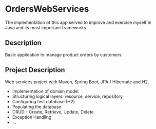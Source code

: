 # OrdersWebServices
The implementation of this app served to improve and exercise myself in Java and its most important frameworks.

## Description 
Basic application to manage product orders by customers.

## Project Description

Web services project with Maven, Spring Boot, JPA / Hibernate and H2.
 - Implementation of domain model
 - Structuring logical layers: resource, service, repository
 - Configuring test database (H2)
 - Populating the database
 - CRUD - Create, Retrieve, Update, Delete
 - Exception Handling
 - ...




  
 


